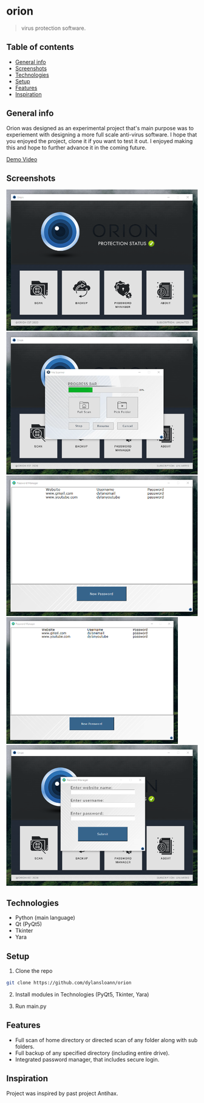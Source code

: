 # orion
> virus protection software.

## Table of contents
* [General info](#general-info)
* [Screenshots](#screenshots)
* [Technologies](#technologies)
* [Setup](#setup)
* [Features](#features)
* [Inspiration](#inspiration)

## General info
Orion was designed as an experimental project that's main purpose was to experiement with designing a more full scale anti-virus software. 
I hope that you enjoyed the project, clone it if you want to test it out. I enjoyed making this and hope to further 
advance it in the coming future.

[Demo Video](https://youtu.be/zjYu5025mgo)

## Screenshots
![MainGUI](./assets/readme/MainGUI_3.0.png)
![File Scanner](./assets/readme/scan_3.0.png)
![Password Manager (1)](./assets/readme/password1_3.0.png)
<img src="./assets/readme/password1_3.0.png" width="452" height="333">
![Password Manager (2)](./assets/readme/password2_3.0.png)

## Technologies
* Python (main language)
* Qt (PyQt5)
* Tkinter
* Yara

## Setup
1. Clone the repo
```sh
git clone https://github.com/dylansloann/orion
```
2. Install modules in Technologies (PyQt5, Tkinter, Yara)

3. Run main.py

## Features
* Full scan of home directory or directed scan of any folder along with sub folders.
* Full backup of any specified directory (including entire drive).
* Integrated password manager, that includes secure login.

## Inspiration
Project was inspired by past project Antihax.
